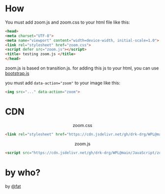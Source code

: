 # How
You must add zoom.js and zoom.css to your html file like this:
```html
<head>
<meta charset="UTF-8">
<meta name="viewport" content="width=device-width, initial-scale=1.0">
<link rel="stylesheet" href="zoom.css">
<script defer src="zoom.js"></script>
<title> testing zoom.js </title>
</head>
```
zoom.js is based on transition.js. for adding this js to your html,
you can use [bootstrap.js](https://github.com/drk-drg/WPL/blob/main/BootStrap/js/bootstrap.js)

you must add `data-action="zoom"` to your image like this:
```html
<img src="..." data-action="zoom">
```
# CDN
<p align="center">zoom.css</p>

```html
<link rel="stylesheet" href="https://cdn.jsdelivr.net/gh/drk-drg/WPL@main/JavaScript/zoom.js/zoom.css">
```
<p align="center">zoom.js</p>

```html
<script src="https://cdn.jsdelivr.net/gh/drk-drg/WPL@main/JavaScript/zoom.js/zoom.js"></script>
```
# by who?
by [@fat](https://github.com/fat)
